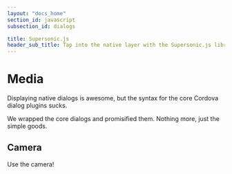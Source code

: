 ```yaml
---
layout: "docs_home"
section_id: javascript
subsection_id: dialogs

title: Supersonic.js
header_sub_title: Tap into the native layer with the Supersonic.js library
---
```

# Media
Displaying native dialogs is awesome, but the syntax for the core Cordova dialog
plugins sucks.

We wrapped the core dialogs and promisified them. Nothing more, just the simple goods.

## Camera

Use the camera!
